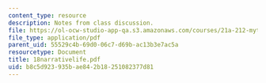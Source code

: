 ```yaml
---
content_type: resource
description: Notes from class discussion.
file: https://ol-ocw-studio-app-qa.s3.amazonaws.com/courses/21a-212-myth-ritual-and-symbolism-spring-2004/b8c5d923935bae842b18251082377d81_18narrativelife.pdf
file_type: application/pdf
parent_uid: 55529c4b-69d0-06c7-d69b-ac13b3e7ac5a
resourcetype: Document
title: 18narrativelife.pdf
uid: b8c5d923-935b-ae84-2b18-251082377d81
---
```

